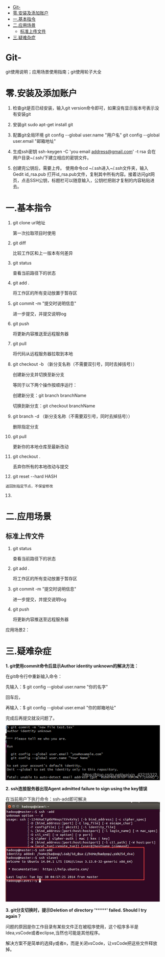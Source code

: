 - [Git-](#git-)
- [零.安装及添加账户](#零安装及添加账户)
- [一.基本指令](#一基本指令)
- [二.应用场景](#二应用场景)
  - [标准上传文件](#标准上传文件)
- [三.疑难杂症](#三疑难杂症)
# Git-
git使用说明；应用场景使用指南；git使用轮子大全
# 零.安装及添加账户
1. 检查git是否已经安装，输入git version命令即可，如果没有显示版本号表示没有安装git

2. 安装git
sudo apt-get install git

3. 配置git全局环境
git config --global user.name "用户名"
git config --global user.email "邮箱地址"

4. 生成ssh密钥
ssh-keygen -C 'you email address@gmail.com' -t rsa
会在用户目录~/.ssh/下建立相应的密钥文件。

5. 创建完公钥后，需要上传。
使用命令cd ~/.ssh进入~/.ssh文件夹，输入
Gedit id_rsa.pub
打开id_rsa.pub文件，复制其中所有内容。接着访问git网页，点击SSH公钥，标题栏可以随意输入，公钥栏把刚才复制的内容粘贴进去。

# 一.基本指令
1. git clone url地址
    
    第一次拉取项目时使用

2. git diff
    
    比较工作区和上一版本有何差异

3. git status 

    查看当前路径下的状态

4. git add .

    将工作区的所有变动放置于暂存区

5. git commit -m "提交时说明信息"

    进一步提交，并提交说明log

6. git push
    
    将更新内容推送至远程服务器

7. git pull

    将代码从远程服务器拉取到本地

8. git checkout -b （新分支名称（不需要双引号，同时去掉括号））

    创建新分支并切换至新分支

    等同于以下两个操作按顺序运行：

    创建新分支：git branch branchName

    切换到新分支：git checkout branchName
9.  git branch -d （新分支名称（不需要双引号，同时去掉括号））

    删除指定分支

10. git pull

    更新你的本地仓库至最新改动

11. git checkout .

    丢弃你所有的本地改动与提交

12.  git reset --hard HASH

    返回到指定节点，不保留修改

13. 

# 二.应用场景

## 标准上传文件
   1. git  status 
   
        查看当前路径下的状态

   1. git add .
        
        将工作区的所有变动放置于暂存区

   1. git commit -m "提交时说明信息"
        
        进一步提交，并提交说明log

   1. git push
        
        将更新内容推送至远程服务器

应用场景2：


# 三.疑难杂症
**1. git使用commit命令后显示Author identity unknown的解决方法：**

   在git命令行中重新输入命令：

   先输入：$ git config --global user.name "你的名字"

   回车后，

   再输入：$ git config --global user.email "你的邮箱地址"

   完成后再提交就没问题了。

   ![Author identity unknown](https://github.com/lienguang0624/Git-/blob/main/img/Author%20identity%20unknown.png?raw=true "Author identity unknown")

**2. ssh连接服务器出现Agent admitted failure to sign using the key错误**

在当前用户下执行命令：ssh-add即可解决
  ![Agent admitted failure to sign using the key](https://github.com/lienguang0624/Git-/blob/main/img/Agent%20admitted%20failure%20to%20sign%20using%20the%20key.png?raw=true "Agent admitted failure to sign using the key")


**3. git分支切换时，提示Deletion of directory '*********' failed. Should I try again？**


问题的原因是你工作目录有某些文件正在被程序使用，这个程序多半是Idea,vsCode或者eclipse,当然也可能是其他程序。


解决方案不是简单的选择y或者n，而是关闭vsCode，让vsCode把这些文件释放掉。

   